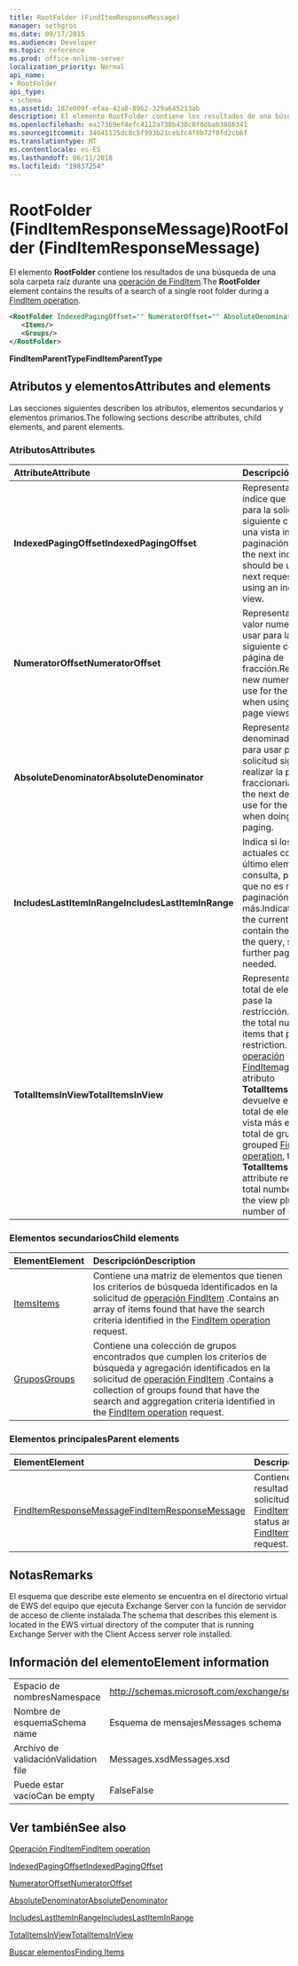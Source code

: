 ```yaml
---
title: RootFolder (FindItemResponseMessage)
manager: sethgros
ms.date: 09/17/2015
ms.audience: Developer
ms.topic: reference
ms.prod: office-online-server
localization_priority: Normal
api_name:
- RootFolder
api_type:
- schema
ms.assetid: 187e009f-efaa-42a8-8962-329a645213ab
description: El elemento RootFolder contiene los resultados de una búsqueda de una sola carpeta raíz durante una operación de FindItem.
ms.openlocfilehash: ea17369ef4efc4112a738b430c8f0dbab3886341
ms.sourcegitcommit: 34041125dc8c5f993b21cebfc4f8b72f0fd2cb6f
ms.translationtype: MT
ms.contentlocale: es-ES
ms.lasthandoff: 06/11/2018
ms.locfileid: "19837254"
---
```

# <a name="rootfolder-finditemresponsemessage"></a><span data-ttu-id="28388-103">RootFolder (FindItemResponseMessage)</span><span class="sxs-lookup"><span data-stu-id="28388-103">RootFolder (FindItemResponseMessage)</span></span>

<span data-ttu-id="28388-104">El elemento **RootFolder** contiene los resultados de una búsqueda de una sola carpeta raíz durante una [operación de FindItem](finditem-operation.md).</span><span class="sxs-lookup"><span data-stu-id="28388-104">The **RootFolder** element contains the results of a search of a single root folder during a [FindItem operation](finditem-operation.md).</span></span>
  
```xml
<RootFolder IndexedPagingOffset="" NumeratorOffset="" AbsoluteDenominator="" IncludesLastItemInRange="" TotalItemsInView="">
   <Items/>
   <Groups/>
</RootFolder>
```

 <span data-ttu-id="28388-105">**FindItemParentType**</span><span class="sxs-lookup"><span data-stu-id="28388-105">**FindItemParentType**</span></span>
## <a name="attributes-and-elements"></a><span data-ttu-id="28388-106">Atributos y elementos</span><span class="sxs-lookup"><span data-stu-id="28388-106">Attributes and elements</span></span>

<span data-ttu-id="28388-107">Las secciones siguientes describen los atributos, elementos secundarios y elementos primarios.</span><span class="sxs-lookup"><span data-stu-id="28388-107">The following sections describe attributes, child elements, and parent elements.</span></span>
  
### <a name="attributes"></a><span data-ttu-id="28388-108">Atributos</span><span class="sxs-lookup"><span data-stu-id="28388-108">Attributes</span></span>

|<span data-ttu-id="28388-109">**Attribute**</span><span class="sxs-lookup"><span data-stu-id="28388-109">**Attribute**</span></span>|<span data-ttu-id="28388-110">**Descripción**</span><span class="sxs-lookup"><span data-stu-id="28388-110">**Description**</span></span>|
|:-----|:-----|
|<span data-ttu-id="28388-111">**IndexedPagingOffset**</span><span class="sxs-lookup"><span data-stu-id="28388-111">**IndexedPagingOffset**</span></span> <br/> |<span data-ttu-id="28388-112">Representa el siguiente índice que se debe usar para la solicitud siguiente cuando se usa una vista indizada de paginación.</span><span class="sxs-lookup"><span data-stu-id="28388-112">Represents the next index that should be used for the next request when using an indexed paging view.</span></span>  <br/> |
|<span data-ttu-id="28388-113">**NumeratorOffset**</span><span class="sxs-lookup"><span data-stu-id="28388-113">**NumeratorOffset**</span></span> <br/> |<span data-ttu-id="28388-114">Representa el nuevo valor numerador debe usar para la solicitud siguiente con vistas de página de fracción.</span><span class="sxs-lookup"><span data-stu-id="28388-114">Represents the new numerator value to use for the next request when using fraction page views.</span></span>  <br/> |
|<span data-ttu-id="28388-115">**AbsoluteDenominator**</span><span class="sxs-lookup"><span data-stu-id="28388-115">**AbsoluteDenominator**</span></span> <br/> |<span data-ttu-id="28388-116">Representa el denominador siguiente para usar para la solicitud siguiente al realizar la paginación fraccionaria.</span><span class="sxs-lookup"><span data-stu-id="28388-116">Represents the next denominator to use for the next request when doing fractional paging.</span></span>  <br/> |
|<span data-ttu-id="28388-117">**IncludesLastItemInRange**</span><span class="sxs-lookup"><span data-stu-id="28388-117">**IncludesLastItemInRange**</span></span> <br/> |<span data-ttu-id="28388-118">Indica si los resultados actuales contienen el último elemento de la consulta, por ejemplo, que no es necesaria la paginación aún más.</span><span class="sxs-lookup"><span data-stu-id="28388-118">Indicates whether the current results contain the last item in the query, such that further paging is not needed.</span></span>  <br/> |
|<span data-ttu-id="28388-119">**TotalItemsInView**</span><span class="sxs-lookup"><span data-stu-id="28388-119">**TotalItemsInView**</span></span> <br/> |<span data-ttu-id="28388-120">Representa el número total de elementos que pase la restricción.</span><span class="sxs-lookup"><span data-stu-id="28388-120">Represents the total number of items that pass the restriction.</span></span> <span data-ttu-id="28388-121">En una [operación FindItem](finditem-operation.md)agrupada, el atributo **TotalItemsInView** devuelve el número total de elementos en la vista más el número total de grupos.</span><span class="sxs-lookup"><span data-stu-id="28388-121">In a grouped [FindItem operation](finditem-operation.md), the **TotalItemsInView** attribute returns the total number of items in the view plus the total number of groups.</span></span>  <br/> |
   
### <a name="child-elements"></a><span data-ttu-id="28388-122">Elementos secundarios</span><span class="sxs-lookup"><span data-stu-id="28388-122">Child elements</span></span>

|<span data-ttu-id="28388-123">**Element**</span><span class="sxs-lookup"><span data-stu-id="28388-123">**Element**</span></span>|<span data-ttu-id="28388-124">**Descripción**</span><span class="sxs-lookup"><span data-stu-id="28388-124">**Description**</span></span>|
|:-----|:-----|
|[<span data-ttu-id="28388-125">Items</span><span class="sxs-lookup"><span data-stu-id="28388-125">Items</span></span>](items.md) <br/> |<span data-ttu-id="28388-126">Contiene una matriz de elementos que tienen los criterios de búsqueda identificados en la solicitud de [operación FindItem](finditem-operation.md) .</span><span class="sxs-lookup"><span data-stu-id="28388-126">Contains an array of items found that have the search criteria identified in the [FindItem operation](finditem-operation.md) request.</span></span>  <br/> |
|[<span data-ttu-id="28388-127">Grupos</span><span class="sxs-lookup"><span data-stu-id="28388-127">Groups</span></span>](groups.md) <br/> |<span data-ttu-id="28388-128">Contiene una colección de grupos encontrados que cumplen los criterios de búsqueda y agregación identificados en la solicitud de [operación FindItem](finditem-operation.md) .</span><span class="sxs-lookup"><span data-stu-id="28388-128">Contains a collection of groups found that have the search and aggregation criteria identified in the [FindItem operation](finditem-operation.md) request.</span></span>  <br/> |
   
### <a name="parent-elements"></a><span data-ttu-id="28388-129">Elementos principales</span><span class="sxs-lookup"><span data-stu-id="28388-129">Parent elements</span></span>

|<span data-ttu-id="28388-130">**Element**</span><span class="sxs-lookup"><span data-stu-id="28388-130">**Element**</span></span>|<span data-ttu-id="28388-131">**Descripción**</span><span class="sxs-lookup"><span data-stu-id="28388-131">**Description**</span></span>|
|:-----|:-----|
|[<span data-ttu-id="28388-132">FindItemResponseMessage</span><span class="sxs-lookup"><span data-stu-id="28388-132">FindItemResponseMessage</span></span>](finditemresponsemessage.md) <br/> |<span data-ttu-id="28388-133">Contiene el estado y el resultado de una solicitud de [operación FindItem](finditem-operation.md) .</span><span class="sxs-lookup"><span data-stu-id="28388-133">Contains the status and result of a [FindItem operation](finditem-operation.md) request.</span></span>  <br/> |
   
## <a name="remarks"></a><span data-ttu-id="28388-134">Notas</span><span class="sxs-lookup"><span data-stu-id="28388-134">Remarks</span></span>

<span data-ttu-id="28388-135">El esquema que describe este elemento se encuentra en el directorio virtual de EWS del equipo que ejecuta Exchange Server con la función de servidor de acceso de cliente instalada.</span><span class="sxs-lookup"><span data-stu-id="28388-135">The schema that describes this element is located in the EWS virtual directory of the computer that is running Exchange Server with the Client Access server role installed.</span></span>
  
## <a name="element-information"></a><span data-ttu-id="28388-136">Información del elemento</span><span class="sxs-lookup"><span data-stu-id="28388-136">Element information</span></span>

|||
|:-----|:-----|
|<span data-ttu-id="28388-137">Espacio de nombres</span><span class="sxs-lookup"><span data-stu-id="28388-137">Namespace</span></span>  <br/> |http://schemas.microsoft.com/exchange/services/2006/messages  <br/> |
|<span data-ttu-id="28388-138">Nombre de esquema</span><span class="sxs-lookup"><span data-stu-id="28388-138">Schema name</span></span>  <br/> |<span data-ttu-id="28388-139">Esquema de mensajes</span><span class="sxs-lookup"><span data-stu-id="28388-139">Messages schema</span></span>  <br/> |
|<span data-ttu-id="28388-140">Archivo de validación</span><span class="sxs-lookup"><span data-stu-id="28388-140">Validation file</span></span>  <br/> |<span data-ttu-id="28388-141">Messages.xsd</span><span class="sxs-lookup"><span data-stu-id="28388-141">Messages.xsd</span></span>  <br/> |
|<span data-ttu-id="28388-142">Puede estar vacío</span><span class="sxs-lookup"><span data-stu-id="28388-142">Can be empty</span></span>  <br/> |<span data-ttu-id="28388-143">False</span><span class="sxs-lookup"><span data-stu-id="28388-143">False</span></span>  <br/> |
   
## <a name="see-also"></a><span data-ttu-id="28388-144">Ver también</span><span class="sxs-lookup"><span data-stu-id="28388-144">See also</span></span>



[<span data-ttu-id="28388-145">Operación FindItem</span><span class="sxs-lookup"><span data-stu-id="28388-145">FindItem operation</span></span>](finditem-operation.md)
  
[<span data-ttu-id="28388-146">IndexedPagingOffset</span><span class="sxs-lookup"><span data-stu-id="28388-146">IndexedPagingOffset</span></span>](https://msdn.microsoft.com/library/ExchangeWebServices.FindItemParentType.IndexedPagingOffset.aspx)
  
[<span data-ttu-id="28388-147">NumeratorOffset</span><span class="sxs-lookup"><span data-stu-id="28388-147">NumeratorOffset</span></span>](https://msdn.microsoft.com/library/ExchangeWebServices.FindItemParentType.NumeratorOffset.aspx)
  
[<span data-ttu-id="28388-148">AbsoluteDenominator</span><span class="sxs-lookup"><span data-stu-id="28388-148">AbsoluteDenominator</span></span>](https://msdn.microsoft.com/library/ExchangeWebServices.FindItemParentType.AbsoluteDenominator.aspx)
  
[<span data-ttu-id="28388-149">IncludesLastItemInRange</span><span class="sxs-lookup"><span data-stu-id="28388-149">IncludesLastItemInRange</span></span>](https://msdn.microsoft.com/library/ExchangeWebServices.FindItemParentType.IncludesLastItemInRange.aspx)
  
[<span data-ttu-id="28388-150">TotalItemsInView</span><span class="sxs-lookup"><span data-stu-id="28388-150">TotalItemsInView</span></span>](https://msdn.microsoft.com/library/ExchangeWebServices.FindItemParentType.TotalItemsInView.aspx)


[<span data-ttu-id="28388-151">Buscar elementos</span><span class="sxs-lookup"><span data-stu-id="28388-151">Finding Items</span></span>](http://msdn.microsoft.com/library/63af1f9c-464b-4fca-9ae3-3d60f24ca93c%28Office.15%29.aspx)

